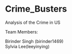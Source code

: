 # Crime_Busters

Analysis of the Crime in US

Team Members:

Birinder Singh (birinder1469) <br>
Sylvia Lee(leeyinying)
